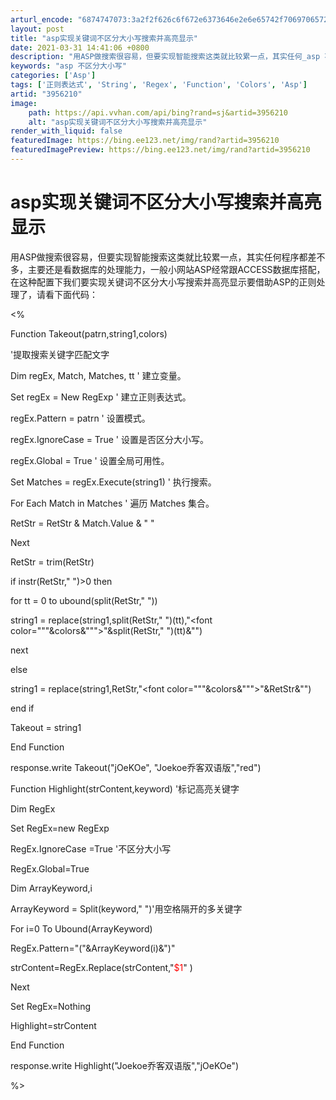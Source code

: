 ```yaml
---
arturl_encode: "6874747073:3a2f2f626c6f672e6373646e2e6e65742f70697065727a6572:6f2f61727469636c652f64657461696c732f33393536323130"
layout: post
title: "asp实现关键词不区分大小写搜索并高亮显示"
date: 2021-03-31 14:41:06 +0800
description: "用ASP做搜索很容易，但要实现智能搜索这类就比较累一点，其实任何_asp 不区分大小写"
keywords: "asp 不区分大小写"
categories: ['Asp']
tags: ['正则表达式', 'String', 'Regex', 'Function', 'Colors', 'Asp']
artid: "3956210"
image:
    path: https://api.vvhan.com/api/bing?rand=sj&artid=3956210
    alt: "asp实现关键词不区分大小写搜索并高亮显示"
render_with_liquid: false
featuredImage: https://bing.ee123.net/img/rand?artid=3956210
featuredImagePreview: https://bing.ee123.net/img/rand?artid=3956210
---
```


# asp实现关键词不区分大小写搜索并高亮显示

<script type="text/javascript">
</script> <script src="http://pagead2.googlesyndication.com/pagead/show\_ads.js" type="text/javascript"></script>

用ASP做搜索很容易，但要实现智能搜索这类就比较累一点，其实任何程序都差不多，主要还是看数据库的处理能力，一般小网站ASP经常跟ACCESS数据库搭配，在这种配置下我们要实现关键词不区分大小写搜索并高亮显示要借助ASP的正则处理了，请看下面代码：
  
  
<%
  
Function Takeout(patrn,string1,colors)
  
'提取搜索关键字匹配文字
  
Dim regEx, Match, Matches, tt ' 建立变量。
  
Set regEx = New RegExp ' 建立正则表达式。
  
regEx.Pattern = patrn ' 设置模式。
  
regEx.IgnoreCase = True ' 设置是否区分大小写。
  
regEx.Global = True ' 设置全局可用性。
  
Set Matches = regEx.Execute(string1) ' 执行搜索。
  
For Each Match in Matches ' 遍历 Matches 集合。
  
RetStr = RetStr & Match.Value & " "
  
Next
  
  
RetStr = trim(RetStr)
  
if instr(RetStr," ")>0 then
  
for tt = 0 to ubound(split(RetStr," "))
  
string1 = replace(string1,split(RetStr," ")(tt),"<font color="""&colors&""">"&split(RetStr," ")(tt)&"</font>")
  
next
  
else
  
string1 = replace(string1,RetStr,"<font color="""&colors&""">"&RetStr&"</font>")
  
end if
  
Takeout = string1
  
End Function
  
response.write Takeout("jOeKOe", "Joekoe乔客双语版","red")
  
Function Highlight(strContent,keyword) '标记高亮关键字
  
Dim RegEx
  
Set RegEx=new RegExp
  
RegEx.IgnoreCase =True '不区分大小写
  
RegEx.Global=True
  
Dim ArrayKeyword,i
  
ArrayKeyword = Split(keyword," ")'用空格隔开的多关键字
  
For i=0 To Ubound(ArrayKeyword)
  
RegEx.Pattern="("&ArrayKeyword(i)&")"
  
strContent=RegEx.Replace(strContent,"<font color=red>$1</font>" )
  
Next
  
Set RegEx=Nothing
  
Highlight=strContent
  
End Function
  
response.write Highlight("Joekoe乔客双语版","jOeKOe")
  
%>